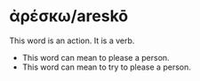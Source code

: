 # ἀρέσκω/areskō
This word is an action. It is a verb.
* This word can mean to please a person.
* This word can mean to try to please a person.

